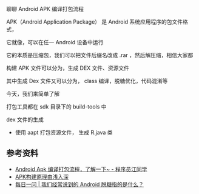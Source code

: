 
聊聊 Android APK 编译打包流程

APK（Android Application Package） 是 Android 系统应用程序的包文件格式，

它就像，可以在任一 Android 设备中运行

它的本质是压缩包，我们可以把文件后缀名改成 .rar ，然后解压缩，相信大家都

构建 APK 文件可以分为，生成 DEX 文件、资源文件

其中生成 Dex 文件又可以分为， class 编译，脱糖优化，代码混淆等

今天，我们来简单了解

打包工具都在 sdk 目录下的 build-tools 中

dex 文件的生成

- 使用 aapt 打包资源文件， 生成 R.java 类

## 参考资料

- [Android Apk 编译打包流程，了解一下~ - 程序员江同学](https://juejin.cn/post/7113713363900694565)
- [APK构建原理由浅入深](https://juejin.cn/post/6882328361294069773)
- [每日一问 | 我们经常说到的 Android 脱糖指的是什么？](https://www.wanandroid.com/wenda/show/18615)
